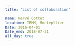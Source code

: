 ```yaml
---
title: "List of collaboration"

name: Hervé Cottet
location: IBMM, Montepllier
Date: 2016-04-01
Date_end: 2018-07-31
all_day: true
---
```

